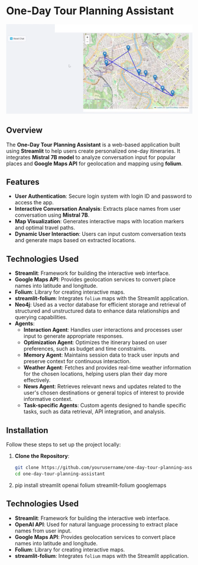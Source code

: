 # **One-Day Tour Planning Assistant**
![App Screenshot](https://github.com/Hasnainbold/One_trip_planer_AI_bot/blob/main/image1.png?raw=true)

## **Overview**
The **One-Day Tour Planning Assistant** is a web-based application built using **Streamlit** to help users create personalized one-day itineraries. It integrates **Mistral 7B model** to analyze conversation input for popular places and **Google Maps API** for geolocation and mapping using **folium**.

## **Features**
- **User Authentication**: Secure login system with login ID and password to access the app.
- **Interactive Conversation Analysis**: Extracts place names from user conversation using **Mistral 7B**.
- **Map Visualization**: Generates interactive maps with location markers and optimal travel paths.
- **Dynamic User Interaction**: Users can input custom conversation texts and generate maps based on extracted locations.

## Technologies Used

- **Streamlit**: Framework for building the interactive web interface.
- **Google Maps API**: Provides geolocation services to convert place names into latitude and longitude.
- **Folium**: Library for creating interactive maps.
- **streamlit-folium**: Integrates `folium` maps with the Streamlit application.
- **Neo4j**: Used as a vector database for efficient storage and retrieval of structured and unstructured data to enhance data relationships and querying capabilities.
- **Agents**:
  - **Interaction Agent**: Handles user interactions and processes user input to generate appropriate responses.
  - **Optimization Agent**: Optimizes the itinerary based on user preferences, such as budget and time constraints.
  - **Memory Agent**: Maintains session data to track user inputs and preserve context for continuous interaction.
  - **Weather Agent**: Fetches and provides real-time weather information for the chosen locations, helping users plan their day more effectively.
  - **News Agent**: Retrieves relevant news and updates related to the user's chosen destinations or general topics of interest to provide informative context.
  - **Task-specific Agents**: Custom agents designed to handle specific tasks, such as data retrieval, API integration, and analysis.


## **Installation**
Follow these steps to set up the project locally:

1. **Clone the Repository**:
   ```bash
   git clone https://github.com/yourusername/one-day-tour-planning-assistant.git
   cd one-day-tour-planning-assistant

2. pip install streamlit openai folium streamlit-folium googlemaps
## Technologies Used

- **Streamlit**: Framework for building the interactive web interface.
- **OpenAI API**: Used for natural language processing to extract place names from user input.
- **Google Maps API**: Provides geolocation services to convert place names into latitude and longitude.
- **Folium**: Library for creating interactive maps.
- **streamlit-folium**: Integrates `folium` maps with the Streamlit application.

